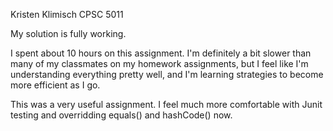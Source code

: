 Kristen Klimisch
CPSC 5011

My solution is fully working.

I spent about 10 hours on this assignment. I'm definitely a bit 
slower than many of my classmates on my homework assignments, but I 
feel like I'm understanding everything pretty well, and I'm 
learning strategies to become more efficient as I go.

This was a very useful assignment. I feel much more comfortable
with Junit testing and overridding equals() and hashCode() now. 
